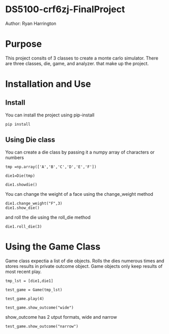 # DS5100-crf6zj-FinalProject
Author: Ryan Harrington

# Purpose

This project consits of 3 classes to create a monte carlo simulator.  There are three classes, die, game, and analyzer. that make up the project.

# Installation and Use

## Install

You can install the project using pip-install

```
pip install 
```

## Using Die class

You can create a die class by passing it a numpy array of characters or numbers

```
tmp =np.array(['A','B','C','D','E','F'])

die1=Die(tmp)

die1.showdie()
```

You can change the weight of a face using the change_weight method

```
die1.change_weight("F",3)
die1.show_die()
```

and roll the die using the roll_die method

```
die1.roll_die(3)
```

# Using the Game Class

Game class expectia a list of die objects.  Rolls the dies numerous times and stores results in private outcome object. Game objects only keep results of most recent play.

```
tmp_lst = [die1,die1]

test_game = Game(tmp_lst)

test_game.play(4)

test_game.show_outcome("wide")
```

show_outcome has 2 utput formats, wide and narrow

```
test_game.show_outcome("narrow")
```

